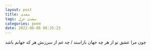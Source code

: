 ```yaml
---
layout: post
title: سعدی
tags: سعدی غزل
categories: poem
date: 2022-06-06 06:35:23
---
```


چون مرا عشق تو از هر چه جهان بازاستد / چه غم از سرزنش هر که جهانم باشد
